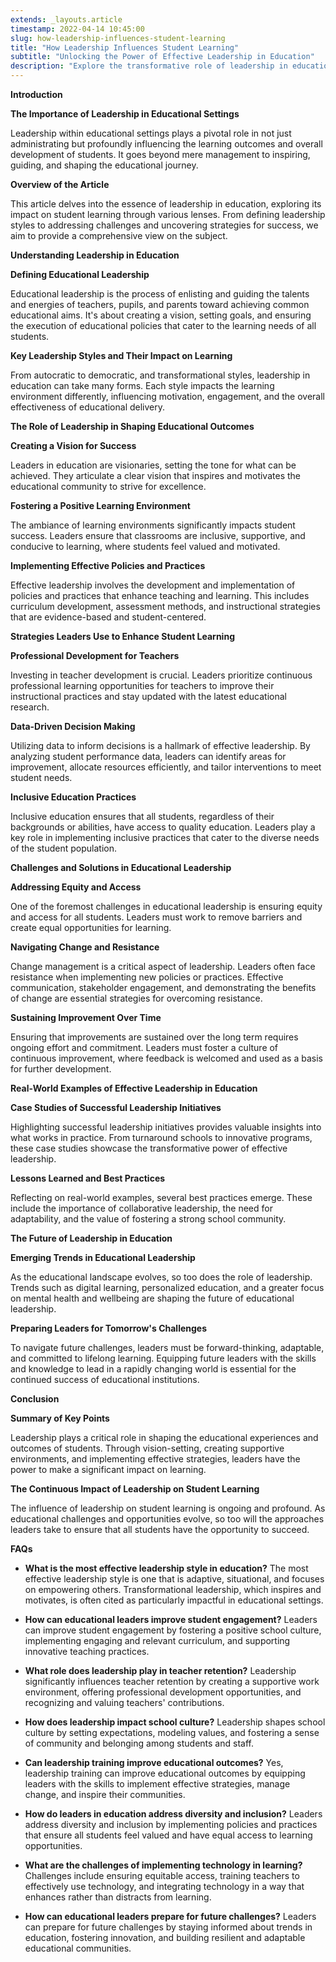 ```yaml
---
extends: _layouts.article
timestamp: 2022-04-14 10:45:00
slug: how-leadership-influences-student-learning
title: "How Leadership Influences Student Learning"
subtitle: "Unlocking the Power of Effective Leadership in Education"
description: "Explore the transformative role of leadership in education, uncovering how visionary leaders can significantly impact student learning outcomes, foster positive environments, and guide schools towards success."
---
```


**Introduction**

**The Importance of Leadership in Educational Settings**

Leadership within educational settings plays a pivotal role in not just administrating but profoundly influencing the learning outcomes and overall development of students. It goes beyond mere management to inspiring, guiding, and shaping the educational journey.

**Overview of the Article**

This article delves into the essence of leadership in education, exploring its impact on student learning through various lenses. From defining leadership styles to addressing challenges and uncovering strategies for success, we aim to provide a comprehensive view on the subject.

**Understanding Leadership in Education**

**Defining Educational Leadership**

Educational leadership is the process of enlisting and guiding the talents and energies of teachers, pupils, and parents toward achieving common educational aims. It's about creating a vision, setting goals, and ensuring the execution of educational policies that cater to the learning needs of all students.

**Key Leadership Styles and Their Impact on Learning**

From autocratic to democratic, and transformational styles, leadership in education can take many forms. Each style impacts the learning environment differently, influencing motivation, engagement, and the overall effectiveness of educational delivery.

**The Role of Leadership in Shaping Educational Outcomes**

**Creating a Vision for Success**

Leaders in education are visionaries, setting the tone for what can be achieved. They articulate a clear vision that inspires and motivates the educational community to strive for excellence.

**Fostering a Positive Learning Environment**

The ambiance of learning environments significantly impacts student success. Leaders ensure that classrooms are inclusive, supportive, and conducive to learning, where students feel valued and motivated.

**Implementing Effective Policies and Practices**

Effective leadership involves the development and implementation of policies and practices that enhance teaching and learning. This includes curriculum development, assessment methods, and instructional strategies that are evidence-based and student-centered.

**Strategies Leaders Use to Enhance Student Learning**

**Professional Development for Teachers**

Investing in teacher development is crucial. Leaders prioritize continuous professional learning opportunities for teachers to improve their instructional practices and stay updated with the latest educational research.

**Data-Driven Decision Making**

Utilizing data to inform decisions is a hallmark of effective leadership. By analyzing student performance data, leaders can identify areas for improvement, allocate resources efficiently, and tailor interventions to meet student needs.

**Inclusive Education Practices**

Inclusive education ensures that all students, regardless of their backgrounds or abilities, have access to quality education. Leaders play a key role in implementing inclusive practices that cater to the diverse needs of the student population.

**Challenges and Solutions in Educational Leadership**

**Addressing Equity and Access**

One of the foremost challenges in educational leadership is ensuring equity and access for all students. Leaders must work to remove barriers and create equal opportunities for learning.

**Navigating Change and Resistance**

Change management is a critical aspect of leadership. Leaders often face resistance when implementing new policies or practices. Effective communication, stakeholder engagement, and demonstrating the benefits of change are essential strategies for overcoming resistance.

**Sustaining Improvement Over Time**

Ensuring that improvements are sustained over the long term requires ongoing effort and commitment. Leaders must foster a culture of continuous improvement, where feedback is welcomed and used as a basis for further development.

**Real-World Examples of Effective Leadership in Education**

**Case Studies of Successful Leadership Initiatives**

Highlighting successful leadership initiatives provides valuable insights into what works in practice. From turnaround schools to innovative programs, these case studies showcase the transformative power of effective leadership.

**Lessons Learned and Best Practices**

Reflecting on real-world examples, several best practices emerge. These include the importance of collaborative leadership, the need for adaptability, and the value of fostering a strong school community.

**The Future of Leadership in Education**

**Emerging Trends in Educational Leadership**

As the educational landscape evolves, so too does the role of leadership. Trends such as digital learning, personalized education, and a greater focus on mental health and wellbeing are shaping the future of educational leadership.

**Preparing Leaders for Tomorrow's Challenges**

To navigate future challenges, leaders must be forward-thinking, adaptable, and committed to lifelong learning. Equipping future leaders with the skills and knowledge to lead in a rapidly changing world is essential for the continued success of educational institutions.

**Conclusion**

**Summary of Key Points**

Leadership plays a critical role in shaping the educational experiences and outcomes of students. Through vision-setting, creating supportive environments, and implementing effective strategies, leaders have the power to make a significant impact on learning.

**The Continuous Impact of Leadership on Student Learning**

The influence of leadership on student learning is ongoing and profound. As educational challenges and opportunities evolve, so too will the approaches leaders take to ensure that all students have the opportunity to succeed.

**FAQs**

- **What is the most effective leadership style in education?**
  The most effective leadership style is one that is adaptive, situational, and focuses on empowering others. Transformational leadership, which inspires and motivates, is often cited as particularly impactful in educational settings.

- **How can educational leaders improve student engagement?**
  Leaders can improve student engagement by fostering a positive school culture, implementing engaging and relevant curriculum, and supporting innovative teaching practices.

- **What role does leadership play in teacher retention?**
  Leadership significantly influences teacher retention by creating a supportive work environment, offering professional development opportunities, and recognizing and valuing teachers' contributions.

- **How does leadership impact school culture?**
  Leadership shapes school culture by setting expectations, modeling values, and fostering a sense of community and belonging among students and staff.

- **Can leadership training improve educational outcomes?**
  Yes, leadership training can improve educational outcomes by equipping leaders with the skills to implement effective strategies, manage change, and inspire their communities.

- **How do leaders in education address diversity and inclusion?**
  Leaders address diversity and inclusion by implementing policies and practices that ensure all students feel valued and have equal access to learning opportunities.

- **What are the challenges of implementing technology in learning?**
  Challenges include ensuring equitable access, training teachers to effectively use technology, and integrating technology in a way that enhances rather than distracts from learning.

- **How can educational leaders prepare for future challenges?**
  Leaders can prepare for future challenges by staying informed about trends in education, fostering innovation, and building resilient and adaptable educational communities.


